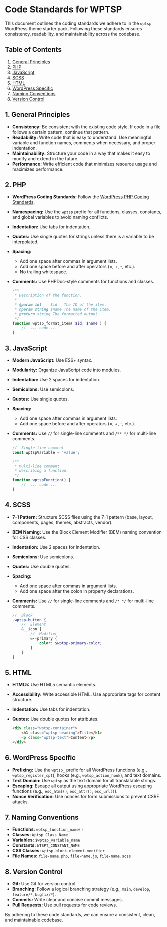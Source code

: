 # Code Standards for WPTSP

This document outlines the coding standards we adhere to in the `wptsp` WordPress theme starter pack. Following these standards ensures consistency, readability, and maintainability across the codebase.

## Table of Contents

1.  [General Principles](#general-principles)
2.  [PHP](#php)
3.  [JavaScript](#javascript)
4.  [SCSS](#scss)
5.  [HTML](#html)
6.  [WordPress Specific](#wordpress-specific)
7.  [Naming Conventions](#naming-conventions)
8.  [Version Control](#version-control)

## 1. General Principles

* **Consistency:** Be consistent with the existing code style. If code in a file follows a certain pattern, continue that pattern.
* **Readability:** Write code that is easy to understand. Use meaningful variable and function names, comments when necessary, and proper indentation.
* **Maintainability:** Structure your code in a way that makes it easy to modify and extend in the future.
* **Performance:** Write efficient code that minimizes resource usage and maximizes performance.

## 2. PHP

* **WordPress Coding Standards:** Follow the [WordPress PHP Coding Standards](https://developer.wordpress.org/coding-standards/wordpress-coding-standards/).
* **Namespacing:** Use the `wptsp` prefix for all functions, classes, constants, and global variables to avoid naming conflicts.
* **Indentation:** Use tabs for indentation.
* **Quotes:** Use single quotes for strings unless there is a variable to be interpolated.
* **Spacing:**
    * Add one space after commas in argument lists.
    * Add one space before and after operators (=, +, -, etc.).
    * No trailing whitespace.
* **Comments:** Use PHPDoc-style comments for functions and classes.

    ```php
    /**
     * Description of the function.
     *
     * @param int    $id   The ID of the item.
     * @param string $name The name of the item.
     * @return string The formatted output.
     */
    function wptsp_format_item( $id, $name ) {
        //  ... code ...
    }
    ```

## 3. JavaScript

* **Modern JavaScript:** Use ES6+ syntax.
* **Modularity:** Organize JavaScript code into modules.
* **Indentation:** Use 2 spaces for indentation.
* **Semicolons:** Use semicolons.
* **Quotes:** Use single quotes.
* **Spacing:**
    * Add one space after commas in argument lists.
    * Add one space before and after operators (=, +, -, etc.).
* **Comments:** Use `//` for single-line comments and `/** */` for multi-line comments.

    ```javascript
    //  Single-line comment
    const wptspVariable = 'value';
    
    /**
     * Multi-line comment
     * describing a function.
     */
    function wptspFunction() {
        //  ... code ...
    }
    ```

## 4. SCSS

* **7-1 Pattern:** Structure SCSS files using the 7-1 pattern (base, layout, components, pages, themes, abstracts, vendor).
* **BEM Naming:** Use the Block Element Modifier (BEM) naming convention for CSS classes.
* **Indentation:** Use 2 spaces for indentation.
* **Semicolons:** Use semicolons.
* **Quotes:** Use double quotes.
* **Spacing:**
    * Add one space after commas in argument lists.
    * Add one space after the colon in property declarations.
* **Comments:** Use `//` for single-line comments and `/* */` for multi-line comments.

    ```scss
    //  Block
    .wptsp-button {
        //  Element
        &__icon {
            //  Modifier
            &--primary {
                color: $wptsp-primary-color;
            }
        }
    }
    ```

## 5. HTML

* **HTML5:** Use HTML5 semantic elements.
* **Accessibility:** Write accessible HTML. Use appropriate tags for content structure.
* **Indentation:** Use tabs for indentation.
* **Quotes:** Use double quotes for attributes.

    ```html
    <div class="wptsp-container">
        <h1 class="wptsp-heading">Title</h1>
        <p class="wptsp-text">Content</p>
    </div>
    ```

## 6. WordPress Specific

* **Prefixing:** Use the `wptsp_` prefix for all WordPress functions (e.g., `wptsp_register_cpt`), hooks (e.g., `wptsp_action_hook`), and text domains.
* **Text Domain:** Use `wptsp` as the text domain for all translatable strings.
* **Escaping:** Escape all output using appropriate WordPress escaping functions (e.g., `esc_html()`, `esc_attr()`, `esc_url()`).
* **Nonce Verification:** Use nonces for form submissions to prevent CSRF attacks.

## 7. Naming Conventions

* **Functions:** `wptsp_function_name()`
* **Classes:** `Wptsp_Class_Name`
* **Variables:** `$wptsp_variable_name`
* **Constants:** `WTSPT_CONSTANT_NAME`
* **CSS Classes:** `wptsp-block-element-modifier`
* **File Names:** `file-name.php`, `file-name.js`, `file-name.scss`

## 8. Version Control

* **Git:** Use Git for version control.
* **Branching:** Follow a logical branching strategy (e.g., `main`, `develop`, `feature/*`, `bugfix/*`).
* **Commits:** Write clear and concise commit messages.
* **Pull Requests:** Use pull requests for code reviews.

By adhering to these code standards, we can ensure a consistent, clean, and maintainable codebase.

